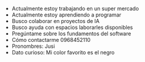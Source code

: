 <!-- ## Hi there -->

-  Actualmente estoy trabajando en un super mercado 
-  Actualmente estoy aprendiendo a programar 
-  Busco colaborar en proyectos de IA 
-  Busco ayuda con espacios laborarles disponibles 
-  Pregúntame sobre los fundamentos del software 
-  Cómo contactarme 0968452110
-  Pronombres: Jusi
-  Dato curioso: Mi color favorito es el negro 
